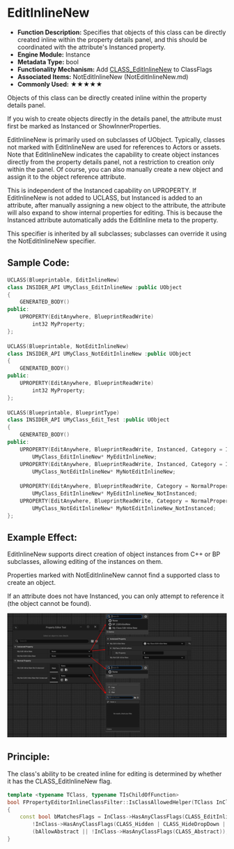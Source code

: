 # EditInlineNew

- **Function Description:** Specifies that objects of this class can be directly created inline within the property details panel, and this should be coordinated with the attribute's Instanced property.
- **Engine Module:** Instance
- **Metadata Type:** bool
- **Functionality Mechanism:** Add [CLASS_EditInlineNew](../../../../Flags/EClassFlags/CLASS_EditInlineNew.md) to ClassFlags
- **Associated Items:** NotEditInlineNew (NotEditInlineNew.md)
- **Commonly Used:** ★★★★★

Objects of this class can be directly created inline within the property details panel.

If you wish to create objects directly in the details panel, the attribute must first be marked as Instanced or ShowInnerProperties.

EditInlineNew is primarily used on subclasses of UObject. Typically, classes not marked with EditInlineNew are used for references to Actors or assets. Note that EditInlineNew indicates the capability to create object instances directly from the property details panel, not a restriction to creation only within the panel. Of course, you can also manually create a new object and assign it to the object reference attribute.

This is independent of the Instanced capability on UPROPERTY. If EditInlineNew is not added to UCLASS, but Instanced is added to an attribute, after manually assigning a new object to the attribute, the attribute will also expand to show internal properties for editing. This is because the Instanced attribute automatically adds the EditInline meta to the property.

This specifier is inherited by all subclasses; subclasses can override it using the NotEditInlineNew specifier.

## Sample Code:

```cpp
UCLASS(Blueprintable, EditInlineNew)
class INSIDER_API UMyClass_EditInlineNew :public UObject
{
	GENERATED_BODY()
public:
	UPROPERTY(EditAnywhere, BlueprintReadWrite)
		int32 MyProperty;
};

UCLASS(Blueprintable, NotEditInlineNew)
class INSIDER_API UMyClass_NotEditInlineNew :public UObject
{
	GENERATED_BODY()
public:
	UPROPERTY(EditAnywhere, BlueprintReadWrite)
		int32 MyProperty;
};

UCLASS(Blueprintable, BlueprintType)
class INSIDER_API UMyClass_Edit_Test :public UObject
{
	GENERATED_BODY()
public:
	UPROPERTY(EditAnywhere, BlueprintReadWrite, Instanced, Category = InstancedProperty)
		UMyClass_EditInlineNew* MyEditInlineNew;
	UPROPERTY(EditAnywhere, BlueprintReadWrite, Instanced, Category = InstancedProperty)
		UMyClass_NotEditInlineNew* MyNotEditInlineNew;

	UPROPERTY(EditAnywhere, BlueprintReadWrite, Category = NormalProperty)
		UMyClass_EditInlineNew* MyEditInlineNew_NotInstanced;
	UPROPERTY(EditAnywhere, BlueprintReadWrite, Category = NormalProperty)
		UMyClass_NotEditInlineNew* MyNotEditInlineNew_NotInstanced;
};
```

## Example Effect:

EditInlineNew supports direct creation of object instances from C++ or BP subclasses, allowing editing of the instances on them.

Properties marked with NotEditInlineNew cannot find a supported class to create an object.

If an attribute does not have Instanced, you can only attempt to reference it (the object cannot be found).

![image](image.png)

## Principle:

The class's ability to be created inline for editing is determined by whether it has the CLASS_EditInlineNew flag.

```cpp
template <typename TClass, typename TIsChildOfFunction>
bool FPropertyEditorInlineClassFilter::IsClassAllowedHelper(TClass InClass, TIsChildOfFunction IsClassChildOf, TSharedRef< FClassViewerFilterFuncs > InFilterFuncs)
{
	const bool bMatchesFlags = InClass->HasAnyClassFlags(CLASS_EditInlineNew) &&
		!InClass->HasAnyClassFlags(CLASS_Hidden | CLASS_HideDropDown | CLASS_Deprecated) &&
		(bAllowAbstract || !InClass->HasAnyClassFlags(CLASS_Abstract));
}
```